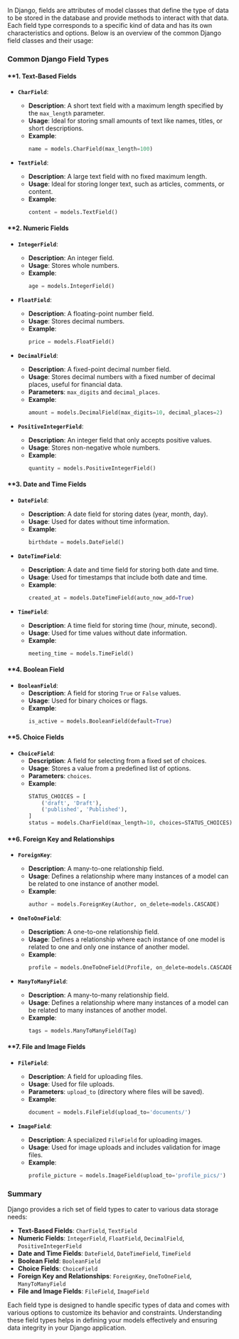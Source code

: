 In Django, fields are attributes of model classes that define the type of data to be stored in the database and provide methods to interact with that data. Each field type corresponds to a specific kind of data and has its own characteristics and options. Below is an overview of the common Django field classes and their usage:

### **Common Django Field Types**

#### **1. **Text-Based Fields**

- **`CharField`**:
  - **Description**: A short text field with a maximum length specified by the `max_length` parameter.
  - **Usage**: Ideal for storing small amounts of text like names, titles, or short descriptions.
  - **Example**:
    ```python
    name = models.CharField(max_length=100)
    ```

- **`TextField`**:
  - **Description**: A large text field with no fixed maximum length.
  - **Usage**: Ideal for storing longer text, such as articles, comments, or content.
  - **Example**:
    ```python
    content = models.TextField()
    ```

#### **2. **Numeric Fields**

- **`IntegerField`**:
  - **Description**: An integer field.
  - **Usage**: Stores whole numbers.
  - **Example**:
    ```python
    age = models.IntegerField()
    ```

- **`FloatField`**:
  - **Description**: A floating-point number field.
  - **Usage**: Stores decimal numbers.
  - **Example**:
    ```python
    price = models.FloatField()
    ```

- **`DecimalField`**:
  - **Description**: A fixed-point decimal number field.
  - **Usage**: Stores decimal numbers with a fixed number of decimal places, useful for financial data.
  - **Parameters**: `max_digits` and `decimal_places`.
  - **Example**:
    ```python
    amount = models.DecimalField(max_digits=10, decimal_places=2)
    ```

- **`PositiveIntegerField`**:
  - **Description**: An integer field that only accepts positive values.
  - **Usage**: Stores non-negative whole numbers.
  - **Example**:
    ```python
    quantity = models.PositiveIntegerField()
    ```

#### **3. **Date and Time Fields**

- **`DateField`**:
  - **Description**: A date field for storing dates (year, month, day).
  - **Usage**: Used for dates without time information.
  - **Example**:
    ```python
    birthdate = models.DateField()
    ```

- **`DateTimeField`**:
  - **Description**: A date and time field for storing both date and time.
  - **Usage**: Used for timestamps that include both date and time.
  - **Example**:
    ```python
    created_at = models.DateTimeField(auto_now_add=True)
    ```

- **`TimeField`**:
  - **Description**: A time field for storing time (hour, minute, second).
  - **Usage**: Used for time values without date information.
  - **Example**:
    ```python
    meeting_time = models.TimeField()
    ```

#### **4. **Boolean Field**

- **`BooleanField`**:
  - **Description**: A field for storing `True` or `False` values.
  - **Usage**: Used for binary choices or flags.
  - **Example**:
    ```python
    is_active = models.BooleanField(default=True)
    ```

#### **5. **Choice Fields**

- **`ChoiceField`**:
  - **Description**: A field for selecting from a fixed set of choices.
  - **Usage**: Stores a value from a predefined list of options.
  - **Parameters**: `choices`.
  - **Example**:
    ```python
    STATUS_CHOICES = [
        ('draft', 'Draft'),
        ('published', 'Published'),
    ]
    status = models.CharField(max_length=10, choices=STATUS_CHOICES)
    ```

#### **6. **Foreign Key and Relationships**

- **`ForeignKey`**:
  - **Description**: A many-to-one relationship field.
  - **Usage**: Defines a relationship where many instances of a model can be related to one instance of another model.
  - **Example**:
    ```python
    author = models.ForeignKey(Author, on_delete=models.CASCADE)
    ```

- **`OneToOneField`**:
  - **Description**: A one-to-one relationship field.
  - **Usage**: Defines a relationship where each instance of one model is related to one and only one instance of another model.
  - **Example**:
    ```python
    profile = models.OneToOneField(Profile, on_delete=models.CASCADE)
    ```

- **`ManyToManyField`**:
  - **Description**: A many-to-many relationship field.
  - **Usage**: Defines a relationship where many instances of a model can be related to many instances of another model.
  - **Example**:
    ```python
    tags = models.ManyToManyField(Tag)
    ```

#### **7. **File and Image Fields**

- **`FileField`**:
  - **Description**: A field for uploading files.
  - **Usage**: Used for file uploads.
  - **Parameters**: `upload_to` (directory where files will be saved).
  - **Example**:
    ```python
    document = models.FileField(upload_to='documents/')
    ```

- **`ImageField`**:
  - **Description**: A specialized `FileField` for uploading images.
  - **Usage**: Used for image uploads and includes validation for image files.
  - **Example**:
    ```python
    profile_picture = models.ImageField(upload_to='profile_pics/')
    ```

### **Summary**

Django provides a rich set of field types to cater to various data storage needs:

- **Text-Based Fields**: `CharField`, `TextField`
- **Numeric Fields**: `IntegerField`, `FloatField`, `DecimalField`, `PositiveIntegerField`
- **Date and Time Fields**: `DateField`, `DateTimeField`, `TimeField`
- **Boolean Field**: `BooleanField`
- **Choice Fields**: `ChoiceField`
- **Foreign Key and Relationships**: `ForeignKey`, `OneToOneField`, `ManyToManyField`
- **File and Image Fields**: `FileField`, `ImageField`

Each field type is designed to handle specific types of data and comes with various options to customize its behavior and constraints. Understanding these field types helps in defining your models effectively and ensuring data integrity in your Django application.